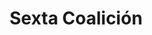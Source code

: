 ﻿---
title: "Sexta Coalición"
permalink: periodes_741.html
layout: periode
dataInici: 1813-03
dataFi: 1814-05
sidebar: periodes
pares:
  - 318:
    title: "Guerras Napoleónicas"
    dataInici: "(1803-05-18)"
    dataFi: "(1815-06-18)"

fills:
  - 742:
    title: "Batalla de Lützen"
    dataInici: "(1813-05-02)"

  - 1056:
    title: "Batalla de Leipzig"
    dataInici: "(1813-10-16)"
    dataFi: "(1813-10-19)"

  - 850:
    title: "Batalla de Craonne"
    dataInici: "(1814-03-07)"

jocsPrincipals:
  - title: "1813: Napoleon's Nemesis"
    bggId: 200959
    dataInici: 
    dataFi: 

  - title: "Campaign of Nations"
    bggId: 256489
    dataInici: 
    dataFi: 

jocsEscenaris:
  - title: "Napoleon at Bay: The Campaign in France, 1814"
    bggId: 4086
    dataInici: 
    dataFi: 

  - title: "The Struggle of Nations"
    bggId: 5021
    dataInici: 
    dataFi: 

jocsEpoca:
jocsEpocaEscenaris:
---
